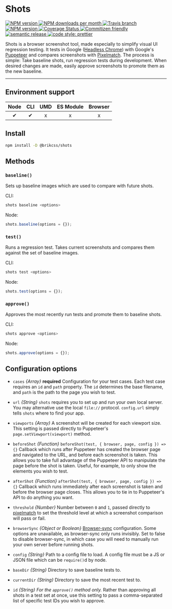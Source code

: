 # Shots

<!-- Shields. -->
<p>
	<!-- NPM version. -->
	<a href="https://www.npmjs.com/package/@brikcss/shots">
		<img alt="NPM version" src="https://img.shields.io/npm/v/@brikcss/shots.svg?style=flat-square">
	</a>
	<!-- NPM downloads/month. -->
	<a href="https://www.npmjs.com/package/@brikcss/shots">
		<img alt="NPM downloads per month" src="https://img.shields.io/npm/dm/@brikcss/shots.svg?style=flat-square">
	</a>
	<!-- Travis branch. -->
	<a href="https://github.com/brikcss/shots/tree/master">
		<img alt="Travis branch" src="https://img.shields.io/travis/rust-lang/rust/master.svg?style=flat-square&label=master">
	</a>
	<!-- Codacy. -->
	<a href="https://www.codacy.com/app/thezimmee/shots">
		<img alt="NPM version" src="https://img.shields.io/codacy/grade/7684b158cc6c4497a2694d50883f36dc/master.svg?style=flat-square">
	</a>
	<!-- Coveralls -->
	<a href='https://coveralls.io/github/brikcss/shots?branch=master'>
		<img src='https://img.shields.io/coveralls/github/brikcss/shots/master.svg?style=flat-square' alt='Coverage Status' />
	</a>
	<!-- Commitizen friendly. -->
	<a href="http://commitizen.github.io/cz-cli/">
		<img alt="Commitizen friendly" src="https://img.shields.io/badge/commitizen-friendly-brightgreen.svg?style=flat-square">
	</a>
	<!-- Semantic release. -->
	<a href="https://github.com/semantic-release/semantic-release">
		<img alt="semantic release" src="https://img.shields.io/badge/%20%20%F0%9F%93%A6%F0%9F%9A%80-semantic--release-e10079.svg?style=flat-square">
	</a>
	<!-- Prettier code style. -->
	<a href="https://prettier.io/">
		<img alt="code style: prettier" src="https://img.shields.io/badge/code_style-prettier-ff69b4.svg?style=flat-square">
	</a>
	<!-- MIT License. -->
	<!-- <a href="https://choosealicense.com/licenses/mit/">
		<img alt="License" src="https://img.shields.io/npm/l/express.svg?style=flat-square">
	</a> -->
</p>

Shots is a browser screenshot tool, made especially to simplify visual UI regression testing. It tests in Google ([Headless Chrome](https://developers.google.com/web/updates/2017/04/headless-chrome)) with Google's [Puppeteer](https://github.com/GoogleChrome/puppeteer/) and compares screenshots with [Pixelmatch](https://github.com/mapbox/pixelmatch). The process is simple: Take baseline shots, run regression tests during development. When desired changes are made, easily approve screenshots to promote them as the new baseline.

---

## Environment support

| Node   | CLI   | UMD   | ES Module | Browser   |
|:------:|:-----:|:-----:|:---------:|:---------:|
| ✔      | ✔    | x     | x         | x         |

## Install

```sh
npm install -D @brikcss/shots
```

## Methods

### `baseline()`

Sets up baseline images which are used to compare with future shots.

CLI:

```sh
shots baseline <options>
```

Node:

```js
shots.baseline(options = {});
```

### `test()`

Runs a regression test. Takes current screenshots and compares them against the set of baseline images.

CLI:

```sh
shots test <options>
```

Node:

```js
shots.test(options = {});
```

### `approve()`

Approves the most recently run tests and promote them to baseline shots.

CLI:

```sh
shots approve <options>
```

Node:

```js
shots.approve(options = {});
```

## Configuration options

- `cases`  _{Array}_  **required**  Configuration for your test cases. Each test case requires an `id` and `path` property. The `id` determines the base filename, and `path` is the path to the page you wish to test.

- `url`  _{String}_  `shots` requires you to set up and run your own local server. You may alternative use the local `file://` protocol. `config.url` simply tells `shots` where to find your app.

- `viewports`  _{Array}_  A screenshot will be created for each viewport size. This setting is passed directly to Puppeteer's `page.setViewport(viewport)` method.

- `beforeShot`  _{Function}_  `beforeShot(test, { browser, page, config }) => {}`  Callback which runs after Puppeteer has created the browser page and navigated to the URL, and before each screenshot is taken. This allows you to take full advantage of the Puppeteer API to manipulate the page before the shot is taken. Useful, for example, to only show the elements you wish to test.

- `afterShot`  _{Function}_  `afterShot(test, { browser, page, config }) => {}`  Callback which runs immediately after each screenshot is taken and before the browser page closes. This allows you to tie in to Puppeteer's API to do anything you want.

- `threshold`  _{Number}_  Number between `0` and `1`, passed directly to [pixelmatch](https://github.com/mapbox/pixelmatch) to set the threshold level at which a screenshot comparison will pass or fail.

- `browserSync`  _{Object or Boolean}_  [Browser-sync](https://www.browsersync.io/) configuration. Some options are unavailable, as browser-sync only runs invisibly. Set to false to disable browser-sync, in which case you will need to manually run your own server before running shots.

- `config`  _{String}_  Path to a config file to load. A config file must be a JS or JSON file which can be `require()`d by node.

- `baseDir`  _{String}_  Directory to save baseline tests to.

- `currentDir`  _{String}_  Directory to save the most recent test to.

- `id`  _{String}_  _For the `approve()` method only._ Rather than approving all shots in a test set at once, use this setting to pass a comma-separated list of specific test IDs you wish to approve.

